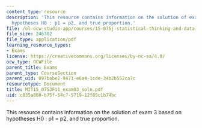 ```yaml
---
content_type: resource
description: 'This resource contains information on the solution of exam 3 based on
  hypotheses H0 : p1 = p2, and true proportion.'
file: /ol-ocw-studio-app/courses/15-075j-statistical-thinking-and-data-analysis-fall-2011/c835a860b75f54c7571912f85c1b74bc_MIT15_075JF11_exam03_soln.pdf
file_size: 246302
file_type: application/pdf
learning_resource_types:
- Exams
license: https://creativecommons.org/licenses/by-nc-sa/4.0/
ocw_type: OCWFile
parent_title: Exams
parent_type: CourseSection
parent_uid: 097babe2-9471-e6a4-1cde-34b2b552ca7c
resourcetype: Document
title: MIT15_075JF11_exam03_soln.pdf
uid: c835a860-b75f-54c7-5719-12f85c1b74bc
---
```

This resource contains information on the solution of exam 3 based on hypotheses H0 : p1 = p2, and true proportion.